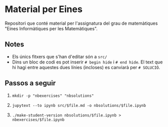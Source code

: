 # Material per Eines

Repositori que conté material per l'assignatura del grau de matemàtiques "Eines Informàtiques per les Matemàtiques".


## Notes

- Els únics fitxers que s'han d'editar són a `src/`
- Dins un bloc de codi es pot inserir `# begin hide` i `# end hide`. El text
  que hi hagi entre aquestes dues línies (incloses) es canviarà per `# SOLUCIÓ`.

## Passos a seguir

1. `mkdir -p "nbexercises" "nbsolutions"`

2. `jupytext --to ipynb src/$file.md -o nbsolutions/$file.ipynb`
3. `./make-student-version nbsolutions/$file.ipynb > nbexercises/$file.ipynb`

